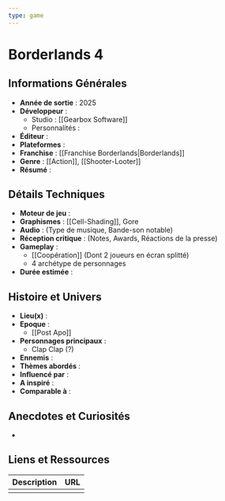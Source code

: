 ```yaml
---
type: game
---
```


# Borderlands 4

## Informations Générales

- **Année de sortie** : 2025
- **Développeur** : 
	- Studio : [[Gearbox Software]]
	- Personnalités : 
- **Éditeur** : 
- **Plateformes** : 
- **Franchise** : [[Franchise Borderlands|Borderlands]]
- **Genre** : [[Action]], [[Shooter-Looter]]
- **Résumé** : 

## Détails Techniques
- **Moteur de jeu** : 
- **Graphismes** : [[Cell-Shading]], Gore
- **Audio** : (Type de musique, Bande-son notable)
- **Réception critique** : (Notes, Awards, Réactions de la presse)
- **Gameplay** : 
	- [[Coopération]] (Dont 2 joueurs en écran splitté)
	- 4 archétype de personnages
- **Durée estimée** : 

## Histoire et Univers
- **Lieu(x)** : 
- **Epoque** : 
	- [[Post Apo]]
- **Personnages principaux** : 
	- Clap Clap (?)
- **Ennemis** :
- **Thèmes abordés** : 
- **Influencé par** :
- **A inspiré** : 
- **Comparable à** :
## Anecdotes et Curiosités
- 
## Liens et Ressources

| Description | URL |
| ----------- | --- |
|             |     |
